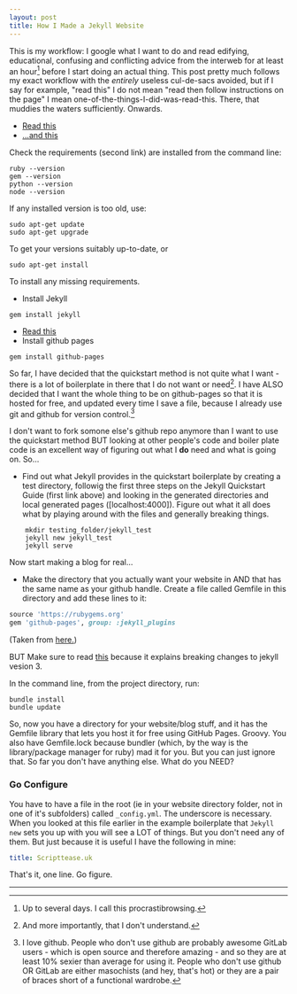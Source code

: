 ```yaml
---
layout: post 
title: How I Made a Jekyll Website 
---
```


This is my workflow: I google what I want to do and read edifying, educational, confusing and conflicting advice from the interweb for at least an hour[^procrastibrowsing] before I start doing an actual thing. This post pretty much follows my exact workflow with the *entirely* useless cul-de-sacs avoided, but if I say for example, "read this" I do not mean "read then follow instructions on the page" I mean one-of-the-things-I-did-was-read-this. There, that muddies the waters sufficiently. Onwards.

- [Read this](https://jekyllrb.com/docs/quickstart/)
- [...and this](https://jekyllrb.com/docs/installation/)

Check the requirements (second link) are installed from the command line:


```
ruby --version
gem --version
python --version
node --version
```

If any installed version is too old, use: 

```
sudo apt-get update
sudo apt-get upgrade
```

To get your versions suitably up-to-date, or

```
sudo apt-get install
```
To install any missing requirements.

- Install Jekyll

```
gem install jekyll
```

- [Read this](https://www.smashingmagazine.com/2014/08/build-blog-jekyll-github-pages/)
- Install github pages
```
gem install github-pages
```

So far, I have decided that the quickstart method is not quite what I want - there is a lot of boilerplate in there that I do not want or need[^understand-that-i-need-you]. I have ALSO decided that I want the whole thing to be on github-pages so that it is hosted for free, and updated every time I save a file, because I already use git and github for version control.[^git]

I don't want to fork somone else's github repo anymore than I want to use the quickstart method BUT looking at other people's code and boiler plate code is an excellent way of figuring out what I **do** need and what is going on. So...

- Find out what Jekyll provides in the quickstart boilerplate by creating a test directory, followig the first three steps on the Jekyll Quickstart Guide (first link above) and looking in the generated directories and local generated pages ([localhost:4000]). Figure out what it all does what by playing around with the files and generally breaking things.

```
    mkdir testing_folder/jekyll_test
    jekyll new jekyll_test
    jekyll serve
```

Now start making a blog for real...

- Make the directory that you actually want your website in AND that has the same name as your github handle.
Create a file called Gemfile in this directory and add these lines to it:

```ruby
source 'https://rubygems.org'
gem 'github-pages', group: :jekyll_plugins
```

(Taken from [here.](https://help.github.com/articles/setting-up-your-github-pages-site-locally-with-jekyll/))

BUT Make sure to read [this](https://github.com/blog/2100-github-pages-jekyll-3) because it explains breaking changes to jekyll vesion 3.

In the command line, from the project directory, run:
```
bundle install
bundle update
```
So, now you have a directory for your website/blog stuff, and it has the Gemfile library that lets you host it for free using GitHub Pages. Groovy. You also have Gemfile.lock because bundler (which, by the way is the library/package manager for ruby) mad it for you. But you can just ignore that. So far you don't have anything else. What do you NEED?

### Go Configure

You have to have a file in the root (ie in your website directory folder, not in one of it's subfolders) called `_config.yml`. The underscore is necessary. When you looked at this file earlier in the example boilerplate that `Jekyll new` sets you up with you will see a LOT of things. But you don't need any of them. But just because it is useful I have the following in mine:

```yml
title: Scripttease.uk
```

That's it, one line. Go figure.




___
[^procrastibrowsing]: Up to several days. I call this procrastibrowsing.

[^understand-that-i-need-you]: And more importantly, that I don't understand.

[^git]: I love github. People who don't use github are probably awesome GitLab users \- which is open source and therefore amazing \- and so they are at least 10% sexier than average for using it. People who don't use github OR GitLab are either masochists (and hey, that's hot) or they are a pair of braces short of a functional wardrobe.

